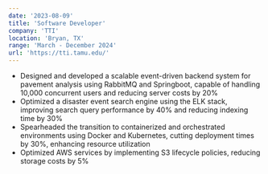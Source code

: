 ```yaml
---
date: '2023-08-09'
title: 'Software Developer'
company: 'TTI'
location: 'Bryan, TX'
range: 'March - December 2024'
url: 'https://tti.tamu.edu/'
---
```


- Designed and developed a scalable event-driven backend system for pavement analysis using RabbitMQ and Springboot, capable of handling 10,000 concurrent users and reducing server costs by 20%
- Optimized a disaster event search engine using the ELK stack, improving search query performance by 40% and reducing indexing time by 30%
- Spearheaded the transition to containerized and orchestrated environments using Docker and Kubernetes, cutting deployment times by 30%, enhancing resource utilization
- Optimized AWS services by implementing S3 lifecycle policies, reducing storage costs by 5%
